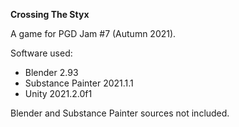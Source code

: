 **Crossing The Styx**

A game for PGD Jam #7 (Autumn 2021).

Software used:
* Blender 2.93
* Substance Painter 2021.1.1 
* Unity 2021.2.0f1

Blender and Substance Painter sources not included.
